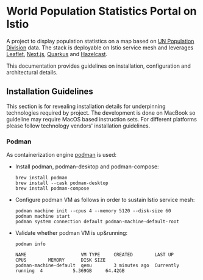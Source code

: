 # World Population Statistics Portal on Istio
A project to display population statistics on a map based on [UN Population Division](https://www.un.org/development/desa/pd/) data. The stack is deployable on Istio service mesh and leverages [Leaflet](https://leafletjs.com/), [Next.js](https://nextjs.org/), [Quarkus](https://quarkus.io/) and [Hazelcast](https://hazelcast.com/). 

This documentation provides guidelines on installation, configuration and architectural details.

## Installation Guidelines
This section is for revealing installation details for underpinning technologies required by project. The development is done on MacBook so guideline may require MacOS based instruction sets. For different platforms please follow technology vendors' installation guidelines.

### Podman
As containerization engine [podman](https://podman.io/) is used:

- Install podman, podman-desktop and podman-compose: 
    ```shell
    brew install podman
    brew install --cask podman-desktop
    brew install podman-compose
    ```
- Configure podman VM as follows in order to sustain Istio service mesh:
    ```shell
    podman machine init --cpus 4 --memory 5120 --disk-size 60
    podman machine start
    podman system connection default podman-machine-default-root
    ```
- Validate whether podman VM is up&running:
    ```shell
    podman info
    ```
    ```text
    NAME                    VM TYPE     CREATED        LAST UP            CPUS        MEMORY      DISK SIZE
    podman-machine-default  qemu        3 minutes ago  Currently running  4           5.369GB     64.42GB
    ```
